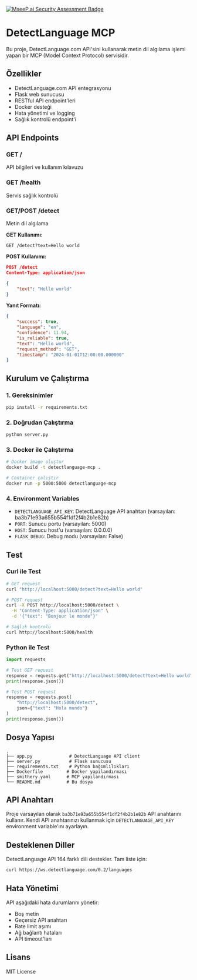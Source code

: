 [![MseeP.ai Security Assessment Badge](https://mseep.net/pr/esmakymkci-detect-lang-mcp-badge.png)](https://mseep.ai/app/esmakymkci-detect-lang-mcp)

# DetectLanguage MCP

Bu proje, DetectLanguage.com API'sini kullanarak metin dil algılama işlemi yapan bir MCP (Model Context Protocol) servisidir.

## Özellikler

- DetectLanguage.com API entegrasyonu
- Flask web sunucusu
- RESTful API endpoint'leri
- Docker desteği
- Hata yönetimi ve logging
- Sağlık kontrolü endpoint'i

## API Endpoints

### GET /
API bilgileri ve kullanım kılavuzu

### GET /health
Servis sağlık kontrolü

### GET/POST /detect
Metin dil algılama

**GET Kullanımı:**
```
GET /detect?text=Hello world
```

**POST Kullanımı:**
```json
POST /detect
Content-Type: application/json

{
    "text": "Hello world"
}
```

**Yanıt Formatı:**
```json
{
    "success": true,
    "language": "en",
    "confidence": 11.94,
    "is_reliable": true,
    "text": "Hello world",
    "request_method": "GET",
    "timestamp": "2024-01-01T12:00:00.000000"
}
```

## Kurulum ve Çalıştırma

### 1. Gereksinimler
```bash
pip install -r requirements.txt
```

### 2. Doğrudan Çalıştırma
```bash
python server.py
```

### 3. Docker ile Çalıştırma
```bash
# Docker image oluştur
docker build -t detectlanguage-mcp .

# Container çalıştır
docker run -p 5000:5000 detectlanguage-mcp
```

### 4. Environment Variables
- `DETECTLANGUAGE_API_KEY`: DetectLanguage API anahtarı (varsayılan: ba3b71e93a655b554f1df2f4b2b1e82b)
- `PORT`: Sunucu portu (varsayılan: 5000)
- `HOST`: Sunucu host'u (varsayılan: 0.0.0.0)
- `FLASK_DEBUG`: Debug modu (varsayılan: False)

## Test

### Curl ile Test
```bash
# GET request
curl "http://localhost:5000/detect?text=Hello world"

# POST request
curl -X POST http://localhost:5000/detect \
  -H "Content-Type: application/json" \
  -d '{"text": "Bonjour le monde"}'

# Sağlık kontrolü
curl http://localhost:5000/health
```

### Python ile Test
```python
import requests

# Test GET request
response = requests.get("http://localhost:5000/detect?text=Hello world")
print(response.json())

# Test POST request
response = requests.post(
    "http://localhost:5000/detect",
    json={"text": "Hola mundo"}
)
print(response.json())
```

## Dosya Yapısı

```
.
├── app.py              # DetectLanguage API client
├── server.py           # Flask sunucusu
├── requirements.txt    # Python bağımlılıkları
├── Dockerfile         # Docker yapılandırması
├── smithery.yaml      # MCP yapılandırması
└── README.md          # Bu dosya
```

## API Anahtarı

Proje varsayılan olarak `ba3b71e93a655b554f1df2f4b2b1e82b` API anahtarını kullanır. 
Kendi API anahtarınızı kullanmak için `DETECTLANGUAGE_API_KEY` environment variable'ını ayarlayın.

## Desteklenen Diller

DetectLanguage API 164 farklı dili destekler. Tam liste için:
```bash
curl https://ws.detectlanguage.com/0.2/languages
```

## Hata Yönetimi

API aşağıdaki hata durumlarını yönetir:
- Boş metin
- Geçersiz API anahtarı
- Rate limit aşımı
- Ağ bağlantı hataları
- API timeout'ları

## Lisans

MIT License
